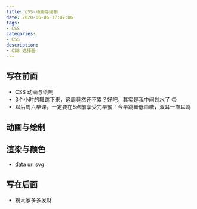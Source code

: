```yaml
---
title: CSS-动画与绘制
date: 2020-06-06 17:07:06
tags: 
- CSS
categories:
- CSS
description:
- CSS 选择器
---
```



<style  type="text/css">
.lx-entry a {
    color: #191919;
    padding: 2px 0 1px 0;
    text-decoration: none;
    background-image: linear-gradient( transparent 0%, transparent calc(50% - 9px), rgba(247,65,65,.761) calc(50% - 9px), rgba(247,65,65,.761) 100% );
    transition: background-position 120ms ease-in-out, padding 120ms ease-in-out;
    background-size: 100% 200%;
    background-position: 0 0;
    word-break: break-word;
}

.lx-entry a:hover {
  background-image: linear-gradient( transparent 0%, transparent calc(50% - 9px), rgba(247,65,65,.761) calc(50% - 9px), rgba(247,65,65,.761) 100% );
  background-position: 0 100%;
}

.post-button a:hover {
  background-image: linear-gradient( transparent 0%, transparent calc(50% - 9px), transparent calc(50% - 9px), transparent 100% ) !important;
  background-position: 0 100% !important;
  outline: none !important;
  text-decoration: none !important;
}
</style>



## 写在前面
- CSS 动画与绘制
- 3个小时的舞跳下来，这周竟然还不累？好吧，其实是我中间划水了 🙃
- 以后周六早课，一定要在8点前享受完早餐！今早跳舞低血糖，双耳一直耳鸣





## 动画与绘制



## 渲染与颜色
- data uri svg




## 写在后面
- 祝大家多多发财
